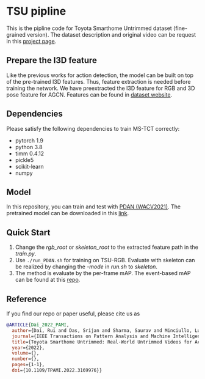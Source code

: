 # TSU pipline

This is the pipline code for Toyota Smarthome Untrimmed dataset (fine-grained version). The dataset description and original video can be request in this [project page](https://project.inria.fr/toyotasmarthome/).

## Prepare the I3D feature
Like the previous works for action detection, the model can be built on top of the pre-trained I3D features. Thus, feature extraction is needed before training the network.  We have preextracted the I3D feature for RGB and 3D pose feature for AGCN. Features can be found in [dataset website](https://project.inria.fr/toyotasmarthome/).

## Dependencies 
Please satisfy the following dependencies to train MS-TCT correctly: 
- pytorch 1.9
- python 3.8 
- timm 0.4.12
- pickle5
- scikit-learn
- numpy

## Model
In this repository, you can train and test with [PDAN (WACV2021)](https://openaccess.thecvf.com/content/WACV2021/html/Dai_PDAN_Pyramid_Dilated_Attention_Network_for_Action_Detection_WACV_2021_paper.html). 
The pretrained model can be downloaded in this [link](https://mybox.inria.fr/f/5e006560efaf4e0fb7ac/).

## Quick Start
1. Change the _rgb_root_ or _skeleton_root_ to the extracted feature path in the _train.py_. 
2. Use `./run_PDAN.sh` for training on TSU-RGB. Evaluate with skeleton can be realized by changing the _-mode_ in _run.sh_ to _skeleton_.
3. The method is evaluate by the per-frame mAP. The event-based mAP can be found at this [repo](https://github.com/dairui01/TSU_evaluation/tree/main/Event_map).



## Reference
If you find our repo or paper useful, please cite us as
```bibtex
@ARTICLE{Dai_2022_PAMI,
  author={Dai, Rui and Das, Srijan and Sharma, Saurav and Minciullo, Luca and Garattoni, Lorenzo and Bremond, Francois and Francesca, Gianpiero},
  journal={IEEE Transactions on Pattern Analysis and Machine Intelligence}, 
  title={Toyota Smarthome Untrimmed: Real-World Untrimmed Videos for Activity Detection}, 
  year={2022},
  volume={},
  number={},
  pages={1-1},
  doi={10.1109/TPAMI.2022.3169976}}
```


